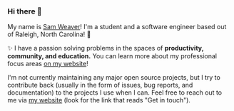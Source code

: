 ### Hi there 👋

My name is [Sam Weaver](https://samweaver.com)! I'm a student and a software engineer based out of Raleigh, North Carolina! 🌳

✨ I have a passion solving problems in the spaces of **productivity, community, and education.** You can learn more about my professional focus areas [on my website](https://samweaver.com/work/)!

I'm not currently maintaining any major open source projects, but I try to contribute back (usually in the form of issues, bug reports, and documentation) to the projects I use when I can. Feel free to reach out to me via [my website](https://samweaver.com/me/) (look for the link that reads "Get in touch").

<!--
**weaversam8/weaversam8** is a ✨ _special_ ✨ repository because its `README.md` (this file) appears on your GitHub profile.

Here are some ideas to get you started:

- 🔭 I’m currently working on ...
- 🌱 I’m currently learning ...
- 👯 I’m looking to collaborate on ...
- 🤔 I’m looking for help with ...
- 💬 Ask me about ...
- 📫 How to reach me: ...
- 😄 Pronouns: ...
- ⚡ Fun fact: ...
-->
